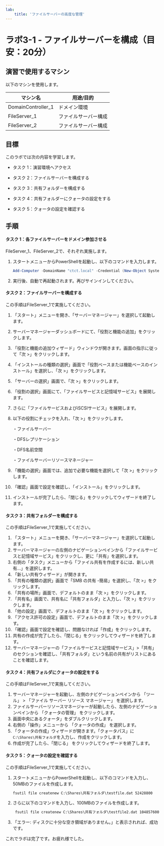 ```yaml
---
lab:
    title: 'ファイルサーバーの高度な管理'
---
```


# ラボ3-1 - ファイルサーバーを構成（目安：20分）

## 演習で使用するマシン

以下のマシンを使用します。

| マシン名           | 用途/目的            |
| ------------------ | -------------------- |
| DomainController_1 | ドメイン環境         |
| FileServer_1       | ファイルサーバー構成 |
| FileServer_2       | ファイルサーバー構成 |



## 目標

このラボでは次の内容を学習します。

- タスク 1：演習環境へアクセス

- タスク 2：ファイルサーバーを構成する

- タスク 3：共有フォルダーを構成する

- タスク 4：共有フォルダーにクォータの設定をする

- タスク 5：クォータの設定を確認する

  

## 手順

#### タスク 1：各ファイルサーバーをドメイン参加させる

FileServer_1、FileServer_2で、それぞれ実施します。

1. スタートメニューからPowerShellを起動し、以下のコマンドを入力します。

   ```powershell
   Add-Computer -DomainName "ctct.local" -Credential (New-Object System.Management.Automation.PSCredential("ctct\administrator", (ConvertTo-SecureString "Pa55w.rd1234" -AsPlainText -Force))) -Restart
   ```

2. 実行後、自動で再起動されます。再びサインインしてください。



#### タスク 2：ファイルサーバーを構成する

この手順はFileServer_1で実施してください。

1. 「スタート」メニューを開き、「サーバーマネージャー」を選択して起動します。

2. サーバーマネージャーダッシュボードにて、「役割と機能の追加」をクリックします。

3. 「役割と機能の追加ウィザード」ウィンドウが開きます。画面の指示に従って「次 >」をクリックします。

4. 「インストールの種類の選択」画面で「役割ベースまたは機能ベースのインストール」を選択し、「次 >」をクリックします。

5. 「サーバーの選択」画面で、「次 >」をクリックします。

6. 「役割の選択」画面にて、「ファイルサービスと記憶域サービス」を展開します。

7. さらに「ファイルサービスおよびiSCSIサービス」を展開します。

8. 以下の役割にチェックを入れ、「次 >」をクリックします。

   ・ファイルサーバー

   ・DFSレプリケーション

   ・DFS名前空間

   ・ファイルサーバーリソースマネージャー

9. 「機能の選択」画面では、追加で必要な機能を選択して「次 >」をクリックします。

10. 「確認」画面で設定を確認し、「インストール」をクリックします。

11. インストールが完了したら、「閉じる」をクリックしてウィザードを終了します。



#### タスク 3：共有フォルダーを構成する

この手順はFileServer_1で実施してください。

1. 「スタート」メニューを開き、「サーバーマネージャー」を選択して起動します。
2. サーバーマネージャーの左側のナビゲーションペインから「ファイルサービスと記憶域サービス」をクリックし、更に「共有」を選択します。
3. 右側の「タスク」メニューから「ファイル共有を作成するには、新しい共有...」を選択します。
4. 「新しい共有ウィザード」が開きます。
5. 「共有の種類の選択」画面で「SMB の共有 -簡易」を選択し、「次 >」をクリックします。
6. 「共有の場所」画面で、デフォルトのまま「次 >」をクリックします。
7. 「共有名」画面で、共有名に「共有フォルダ」と入力し、「次 >」をクリックします。
8. 「他の設定」画面で、デフォルトのまま「次 >」をクリックします。
9. 「アクセス許可の設定」画面で、デフォルトのまま「次 >」をクリックします。
10. 「確認」画面で設定を確認し、問題なければ「作成」をクリックします。
11. 共有の作成が完了したら、「閉じる」をクリックしてウィザードを終了します。
12. サーバーマネージャーの「ファイルサービスと記憶域サービス」>「共有」のセクションを確認し、「共有フォルダ」という名前の共有がリストにあることを確認します。



#### タスク 4：共有フォルダにクォータの設定をする

この手順はFileServer_1で実施してください。

1. サーバーマネージャーを起動し、左側のナビゲーションペインから 「ツール」 > 「ファイル サーバー リソース マネージャー」 を選択します。
2. ファイルサーバーリソースマネージャーが起動したら、左側のナビゲーションペインから 「クォータの管理」 をクリックします。
3. 画面中央にあるクォータ」をダブルクリックします。
4. 右側の「操作」メニューから 「クォータの作成」 を選択します。
5. 「クォータの作成」ウィザードが開きます。「クォータパス」に`C:\Shares\共有フォルダ`を入力し、作成をクリックします。
6. 作成が完了したら、「閉じる」 をクリックしてウィザードを終了します。



#### タスク 5：クォータの設定を確認する

この手順はFileServer_1で実施してください。

1. スタートメニューからPowerShellを起動し、以下のコマンドを入力し、50MBのファイルを作成します。

   ```cmd
   fsutil file createnew C:\Shares\共有フォルダ\testfile.dat 52428800
   ```

2. さらに以下のコマンドを入力し、100MBのファイルを作成します。

   ```cmd
    fsutil file createnew C:\Shares\共有フォルダ\testfile2.dat 104857600
   ```

3. 「エラー:  ディスクに十分な空き領域がありません。」と表示されれば、成功です。



これでラボは完了です。お疲れ様でした。
